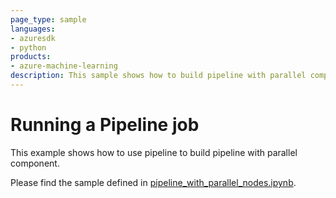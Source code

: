 ```yaml
---
page_type: sample
languages:
- azuresdk
- python
products:
- azure-machine-learning
description: This sample shows how to build pipeline with parallel component.
---
```


# Running a Pipeline job
This example shows how to use pipeline to build pipeline with parallel component.

Please find the sample defined in [pipeline_with_parallel_nodes.ipynb](pipeline_with_parallel_nodes.ipynb).
